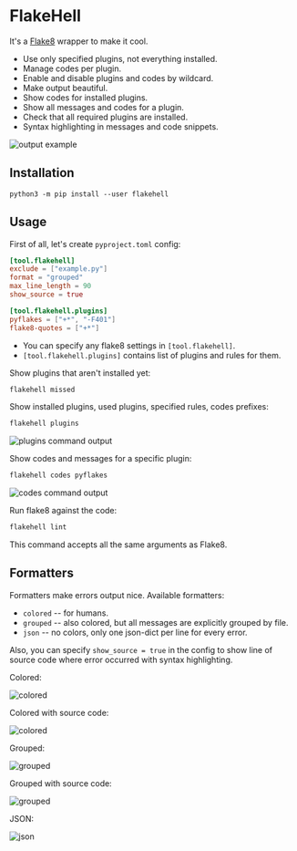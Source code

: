 # FlakeHell

It's a [Flake8](https://gitlab.com/pycqa/flake8) wrapper to make it cool.

+ Use only specified plugins, not everything installed.
+ Manage codes per plugin.
+ Enable and disable plugins and codes by wildcard.
+ Make output beautiful.
+ Show codes for installed plugins.
+ Show all messages and codes for a plugin.
+ Check that all required plugins are installed.
+ Syntax highlighting in messages and code snippets.


![output example](./assets/grouped.png)

## Installation

```
python3 -m pip install --user flakehell
```


## Usage

First of all, let's create `pyproject.toml` config:

```toml
[tool.flakehell]
exclude = ["example.py"]
format = "grouped"
max_line_length = 90
show_source = true

[tool.flakehell.plugins]
pyflakes = ["+*", "-F401"]
flake8-quotes = ["+*"]
```

+ You can specify any flake8 settings in `[tool.flakehell]`.
+ `[tool.flakehell.plugins]` contains list of plugins and rules for them.

Show plugins that aren't installed yet:

```bash
flakehell missed
```

Show installed plugins, used plugins, specified rules, codes prefixes:

```bash
flakehell plugins
```

![plugins command output](./assets/plugins.png)

Show codes and messages for a specific plugin:

```bash
flakehell codes pyflakes
```

![codes command output](./assets/codes.png)

Run flake8 against the code:

```bash
flakehell lint
```

This command accepts all the same arguments as Flake8.

## Formatters

Formatters make errors output nice. Available formatters:

+ `colored` -- for humans.
+ `grouped` -- also colored, but all messages are explicitly grouped by file.
+ `json` -- no colors, only one json-dict per line for every error.

Also, you can specify `show_source = true` in the config to show line of source code where error occurred with syntax highlighting.

Colored:

![colored](./assets/colored.png)

Colored with source code:

![colored](./assets/colored-source.png)

Grouped:

![grouped](./assets/grouped.png)

Grouped with source code:

![grouped](./assets/grouped-source.png)

JSON:

![json](./assets/json.png)
